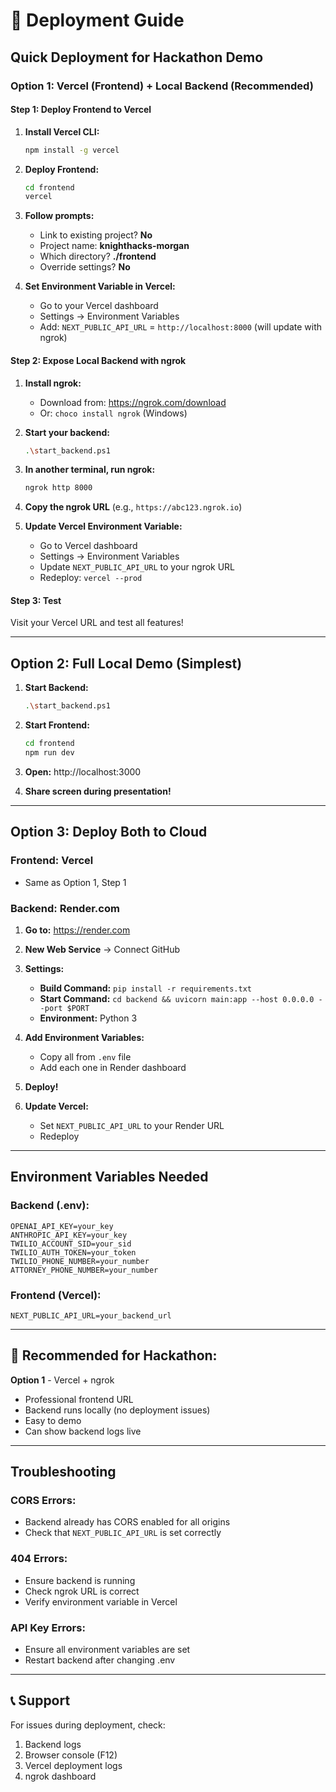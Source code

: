 # 🚀 Deployment Guide

## Quick Deployment for Hackathon Demo

### Option 1: Vercel (Frontend) + Local Backend (Recommended)

#### Step 1: Deploy Frontend to Vercel

1. **Install Vercel CLI:**
   ```bash
   npm install -g vercel
   ```

2. **Deploy Frontend:**
   ```bash
   cd frontend
   vercel
   ```
   
3. **Follow prompts:**
   - Link to existing project? **No**
   - Project name: **knighthacks-morgan**
   - Which directory? **./frontend**
   - Override settings? **No**

4. **Set Environment Variable in Vercel:**
   - Go to your Vercel dashboard
   - Settings → Environment Variables
   - Add: `NEXT_PUBLIC_API_URL` = `http://localhost:8000` (will update with ngrok)

#### Step 2: Expose Local Backend with ngrok

1. **Install ngrok:**
   - Download from: https://ngrok.com/download
   - Or: `choco install ngrok` (Windows)

2. **Start your backend:**
   ```bash
   .\start_backend.ps1
   ```

3. **In another terminal, run ngrok:**
   ```bash
   ngrok http 8000
   ```

4. **Copy the ngrok URL** (e.g., `https://abc123.ngrok.io`)

5. **Update Vercel Environment Variable:**
   - Go to Vercel dashboard
   - Settings → Environment Variables
   - Update `NEXT_PUBLIC_API_URL` to your ngrok URL
   - Redeploy: `vercel --prod`

#### Step 3: Test

Visit your Vercel URL and test all features!

---

## Option 2: Full Local Demo (Simplest)

1. **Start Backend:**
   ```bash
   .\start_backend.ps1
   ```

2. **Start Frontend:**
   ```bash
   cd frontend
   npm run dev
   ```

3. **Open:** http://localhost:3000

4. **Share screen during presentation!**

---

## Option 3: Deploy Both to Cloud

### Frontend: Vercel
- Same as Option 1, Step 1

### Backend: Render.com

1. **Go to:** https://render.com
2. **New Web Service** → Connect GitHub
3. **Settings:**
   - **Build Command:** `pip install -r requirements.txt`
   - **Start Command:** `cd backend && uvicorn main:app --host 0.0.0.0 --port $PORT`
   - **Environment:** Python 3
   
4. **Add Environment Variables:**
   - Copy all from `.env` file
   - Add each one in Render dashboard

5. **Deploy!**

6. **Update Vercel:**
   - Set `NEXT_PUBLIC_API_URL` to your Render URL
   - Redeploy

---

## Environment Variables Needed

### Backend (.env):
```
OPENAI_API_KEY=your_key
ANTHROPIC_API_KEY=your_key
TWILIO_ACCOUNT_SID=your_sid
TWILIO_AUTH_TOKEN=your_token
TWILIO_PHONE_NUMBER=your_number
ATTORNEY_PHONE_NUMBER=your_number
```

### Frontend (Vercel):
```
NEXT_PUBLIC_API_URL=your_backend_url
```

---

## 🎯 Recommended for Hackathon:

**Option 1** - Vercel + ngrok
- Professional frontend URL
- Backend runs locally (no deployment issues)
- Easy to demo
- Can show backend logs live

---

## Troubleshooting

### CORS Errors:
- Backend already has CORS enabled for all origins
- Check that `NEXT_PUBLIC_API_URL` is set correctly

### 404 Errors:
- Ensure backend is running
- Check ngrok URL is correct
- Verify environment variable in Vercel

### API Key Errors:
- Ensure all environment variables are set
- Restart backend after changing .env

---

## 📞 Support

For issues during deployment, check:
1. Backend logs
2. Browser console (F12)
3. Vercel deployment logs
4. ngrok dashboard

